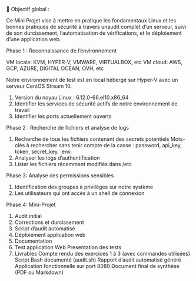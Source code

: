 🎯 Objectif global :

Ce Mini Projet vise à mettre en pratique les fondamentaux Linux et les bonnes pratiques de sécurité à travers unaudit complet d’un serveur, suivi de son durcissement, l’automatisation de vérifications, et le déploiement d’une application web.

Phase 1 : Reconnaissance de l’environnement

VM locale: KVM, HYPER-V, VMWARE, VIRTUALBOX, etc
VM cloud: AWS, GCP, AZURE, DIGITAL OCEAN, OVH, etc

Notre environnement de test est en local hébergé sur Hyper-V avec un serveur CentOS Stream 10.
1.	Version du noyau Linux : 6.12.0-66.el10.x86_64
2.	Identifier les services de sécurité actifs de notre environnement de travail
3.	Identifier les ports actuellement ouverts

Phase 2 : Recherche de fichiers et analyse de logs

1.	Recherche de tous les fichiers contenant des secrets potentiels Mots-clés à rechercher sans tenir compte de la casse : password, api_key, token, secret_key, .env.
2.	Analyser les logs d’authentification
3.	Lister les fichiers récemment modifiés dans /etc
   
Phase 3: Analyse des permissions sensibles
1.	Identification des groupes à privilèges sur notre système
2.	Les utilisateurs qui ont accès à un shell de connexion

Phase 4: Mini-Projet

1.	Audit initial
2.	Corrections et durcissement
3.	Script d’audit automatisé
4.	Déploiement application web
6.	Documentation
7.	Test application Web
   Presentation des tests
9.	Livrables
   Compte rendu des exercices 1 à 3 (avec commandes utilisées)
   Script Bash documenté (audit.sh)
   Rapport d’audit automatisé généré
   Application fonctionnelle sur port 8080
   Document final de synthèse (PDF ou Markdown)
